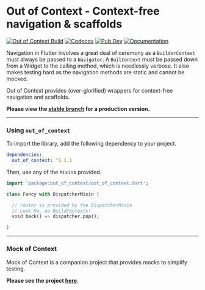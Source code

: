 # Out of Context - Context-free navigation & scaffolds

[![Out of Context Build](https://github.com/forus-labs/cauldron/workflows/Out%20of%20Context%20Build/badge.svg)](https://github.com/forus-labs/cauldron/actions?query=workflow%3A%22Out+of+Context+Build%22)
[![Codecov](https://codecov.io/gh/forus-labs/cauldron/branch/master/graph/badge.svg)](https://codecov.io/gh/forus-labs/cauldron)
[![Pub Dev](https://img.shields.io/pub/v/out_of_context)](https://pub.dev/packages/out_of_context)
[![Documentation](https://img.shields.io/badge/documentation-latest-brightgreen.svg)](https://pub.dev/documentation/out_of_context/latest/)

Navigation in Flutter involves a great deal of ceremony as a `BuilderContext` must always be passed to a `Navigator`.
A `BuilContext` must be passed down from a Widget to the calling method, which is needlessly verbose. It also makes testing
hard as the navigation methods are static and cannot be mocked.

Out of Context provides (over-glorified) wrappers for context-free navigation and scaffolds.

**Please view the [stable brunch](https://github.com/forus-labs/cauldron/tree/stable/out_of_context/) for a production version.**

***
### Using `out_of_context`

To import the library, add the following dependency to your project.

```yaml
dependencies:
  out_of_context: ^1.1.1
```

Then, use any of the `Mixin`s provided.
```dart
import 'package:out_of_context/out_of_context.dart';

class Fancy with DispatcherMixin {

  // router is provided by the DispatcherMixin
  // Look Ma, no BuildContexts!
  void back() => dispatcher.pop();

}
```

***
###  Mock of Context

Mock of Context is a companion project that provides mocks to simplify testing. 

**Please see the project [here](https://pub.dev/packages/mock_of_context).**

